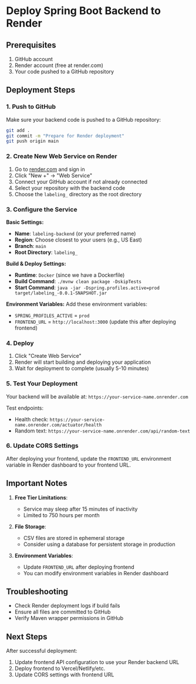# Deploy Spring Boot Backend to Render

## Prerequisites
1. GitHub account
2. Render account (free at render.com)
3. Your code pushed to a GitHub repository

## Deployment Steps

### 1. Push to GitHub
Make sure your backend code is pushed to a GitHub repository:
```bash
git add .
git commit -m "Prepare for Render deployment"
git push origin main
```

### 2. Create New Web Service on Render

1. Go to [render.com](https://render.com) and sign in
2. Click "New +" → "Web Service"
3. Connect your GitHub account if not already connected
4. Select your repository with the backend code
5. Choose the `labeling_` directory as the root directory

### 3. Configure the Service

**Basic Settings:**
- **Name**: `labeling-backend` (or your preferred name)
- **Region**: Choose closest to your users (e.g., US East)
- **Branch**: `main`
- **Root Directory**: `labeling_`

**Build & Deploy Settings:**
- **Runtime**: `Docker` (since we have a Dockerfile)
- **Build Command**: `./mvnw clean package -DskipTests`
- **Start Command**: `java -jar -Dspring.profiles.active=prod target/labeling_-0.0.1-SNAPSHOT.jar`

**Environment Variables:**
Add these environment variables:
- `SPRING_PROFILES_ACTIVE` = `prod`
- `FRONTEND_URL` = `http://localhost:3000` (update this after deploying frontend)

### 4. Deploy
1. Click "Create Web Service"
2. Render will start building and deploying your application
3. Wait for deployment to complete (usually 5-10 minutes)

### 5. Test Your Deployment
Your backend will be available at: `https://your-service-name.onrender.com`

Test endpoints:
- Health check: `https://your-service-name.onrender.com/actuator/health`
- Random text: `https://your-service-name.onrender.com/api/random-text`

### 6. Update CORS Settings
After deploying your frontend, update the `FRONTEND_URL` environment variable in Render dashboard to your frontend URL.

## Important Notes

1. **Free Tier Limitations**: 
   - Service may sleep after 15 minutes of inactivity
   - Limited to 750 hours per month

2. **File Storage**: 
   - CSV files are stored in ephemeral storage
   - Consider using a database for persistent storage in production

3. **Environment Variables**: 
   - Update `FRONTEND_URL` after deploying frontend
   - You can modify environment variables in Render dashboard

## Troubleshooting

- Check Render deployment logs if build fails
- Ensure all files are committed to GitHub
- Verify Maven wrapper permissions in GitHub

## Next Steps
After successful deployment:
1. Update frontend API configuration to use your Render backend URL
2. Deploy frontend to Vercel/Netlify/etc.
3. Update CORS settings with frontend URL 